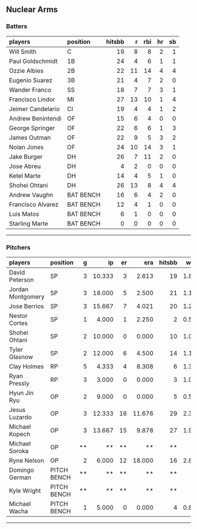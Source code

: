 ## Nuclear Arms

### Batters

 
|players           |position  | hitsbb|  r| rbi| hr| sb| 
|:-----------------|:---------|------:|--:|---:|--:|--:| 
|Will Smith        |C         |     19|  8|   8|  2|  1| 
|Paul Goldschmidt  |1B        |     24|  4|   6|  1|  1| 
|Ozzie Albies      |2B        |     22| 11|  14|  4|  4| 
|Eugenio Suarez    |3B        |     21|  4|   7|  2|  0| 
|Wander Franco     |SS        |     18|  7|   7|  3|  1| 
|Francisco Lindor  |MI        |     27| 13|  10|  1|  4| 
|Jeimer Candelario |CI        |     19|  4|   4|  1|  2| 
|Andrew Benintendi |OF        |     15|  6|   4|  0|  0| 
|George Springer   |OF        |     22|  6|   6|  1|  3| 
|James Outman      |OF        |     22|  9|   5|  3|  2| 
|Nolan Jones       |OF        |     24| 10|  14|  3|  1| 
|Jake Burger       |DH        |     26|  7|  11|  2|  0| 
|Jose Abreu        |DH        |      4|  2|   0|  0|  0| 
|Ketel Marte       |DH        |     14|  4|   5|  1|  0| 
|Shohei Ohtani     |DH        |     26| 13|   8|  4|  4| 
|Andrew Vaughn     |BAT BENCH |     16|  6|   4|  2|  0| 
|Francisco Alvarez |BAT BENCH |     12|  4|   1|  0|  0| 
|Luis Matos        |BAT BENCH |      6|  1|   0|  0|  0| 
|Starling Marte    |BAT BENCH |      0|  0|   0|  0|  0| 


* * *

### Pitchers

 
|players           |position    |  g|     ip| er|    era| hitsbb|  whip| so|  w| sv| 
|:-----------------|:-----------|--:|------:|--:|------:|------:|-----:|--:|--:|--:| 
|David Peterson    |SP          |  3| 10.333|  3|  2.613|     19| 1.839| 11|  0|  0| 
|Jordan Montgomery |SP          |  3| 18.000|  5|  2.500|     21| 1.167| 20|  2|  0| 
|Jose Berrios      |SP          |  3| 15.667|  7|  4.021|     20| 1.277| 17|  1|  0| 
|Nestor Cortes     |SP          |  1|  4.000|  1|  2.250|      2| 0.500|  8|  0|  0| 
|Shohei Ohtani     |SP          |  2| 10.000|  0|  0.000|     10| 1.000|  9|  1|  0| 
|Tyler Glasnow     |SP          |  2| 12.000|  6|  4.500|     14| 1.167| 14|  1|  0| 
|Clay Holmes       |RP          |  5|  4.333|  4|  8.308|      6| 1.385|  3|  0|  2| 
|Ryan Pressly      |RP          |  3|  3.000|  0|  0.000|      3| 1.000|  3|  0|  2| 
|Hyun Jin Ryu      |OP          |  2|  9.000|  0|  0.000|      5| 0.556|  5|  1|  0| 
|Jesus Luzardo     |OP          |  3| 12.333| 16| 11.676|     29| 2.351| 13|  0|  0| 
|Michael Kopech    |OP          |  3| 13.667| 15|  9.878|     27| 1.976|  8|  1|  0| 
|Michael Soroka    |OP          | **|     **| **|     **|     **|    **| **| **| **| 
|Ryne Nelson       |OP          |  2|  6.000| 12| 18.000|     16| 2.667|  7|  0|  0| 
|Domingo German    |PITCH BENCH | **|     **| **|     **|     **|    **| **| **| **| 
|Kyle Wright       |PITCH BENCH | **|     **| **|     **|     **|    **| **| **| **| 
|Michael Wacha     |PITCH BENCH |  1|  5.000|  0|  0.000|      4| 0.800|  5|  1|  0| 


* * *


